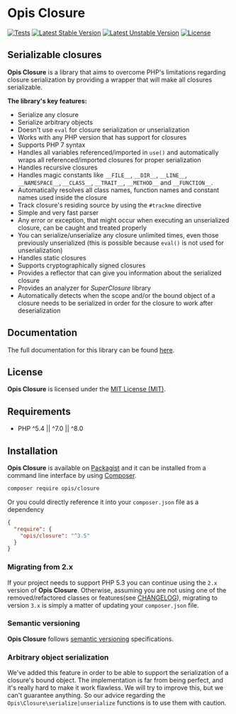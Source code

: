 # Opis Closure

[![Tests](https://github.com/opis/closure/workflows/Tests/badge.svg)](https://github.com/opis/closure/actions)
[![Latest Stable Version](https://poser.pugx.org/opis/closure/v/stable.png)](https://packagist.org/packages/opis/closure)
[![Latest Unstable Version](https://poser.pugx.org/opis/closure/v/unstable.png)](https://packagist.org/packages/opis/closure)
[![License](https://poser.pugx.org/opis/closure/license.png)](https://packagist.org/packages/opis/closure)

## Serializable closures

**Opis Closure** is a library that aims to overcome PHP's limitations regarding closure
serialization by providing a wrapper that will make all closures serializable.

**The library's key features:**

- Serialize any closure
- Serialize arbitrary objects
- Doesn't use `eval` for closure serialization or unserialization
- Works with any PHP version that has support for closures
- Supports PHP 7 syntax
- Handles all variables referenced/imported in `use()` and automatically wraps all referenced/imported closures for
  proper serialization
- Handles recursive closures
- Handles magic constants like `__FILE__`, `__DIR__`, `__LINE__`, `__NAMESPACE__`, `__CLASS__`,
  `__TRAIT__`, `__METHOD__` and `__FUNCTION__`.
- Automatically resolves all class names, function names and constant names used inside the closure
- Track closure's residing source by using the `#trackme` directive
- Simple and very fast parser
- Any error or exception, that might occur when executing an unserialized closure, can be caught and treated properly
- You can serialize/unserialize any closure unlimited times, even those previously unserialized
  (this is possible because `eval()` is not used for unserialization)
- Handles static closures
- Supports cryptographically signed closures
- Provides a reflector that can give you information about the serialized closure
- Provides an analyzer for _SuperClosure_ library
- Automatically detects when the scope and/or the bound object of a closure needs to be serialized
  in order for the closure to work after deserialization

## Documentation

The full documentation for this library can be found [here][documentation].

## License

**Opis Closure** is licensed under the [MIT License (MIT)][license].

## Requirements

- PHP ^5.4 || ^7.0 || ^8.0

## Installation

**Opis Closure** is available on [Packagist] and it can be installed from a
command line interface by using [Composer].

```bash
composer require opis/closure
```

Or you could directly reference it into your `composer.json` file as a dependency

```json
{
  "require": {
    "opis/closure": "^3.5"
  }
}
```

### Migrating from 2.x

If your project needs to support PHP 5.3 you can continue using the `2.x` version
of **Opis Closure**. Otherwise, assuming you are not using one of the removed/refactored classes or features(see
[CHANGELOG]), migrating to version `3.x` is simply a matter of updating your `composer.json` file.

### Semantic versioning

**Opis Closure** follows [semantic versioning][semver] specifications.

### Arbitrary object serialization

We've added this feature in order to be able to support the serialization of a closure's bound object.
The implementation is far from being perfect, and it's really hard to make it work flawless.
We will try to improve this, but we can't guarantee anything.
So our advice regarding the `Opis\Closure\serialize|unserialize` functions is to use them with caution.

[documentation]: https://www.opis.io/closure "Opis Closure"
[license]: http://opensource.org/licenses/MIT "MIT License"
[packagist]: https://packagist.org/packages/opis/closure "Packagist"
[composer]: https://getcomposer.org "Composer"
[semver]: http://semver.org/ "Semantic versioning"
[changelog]: https://github.com/opis/closure/blob/master/CHANGELOG.md "Changelog"
